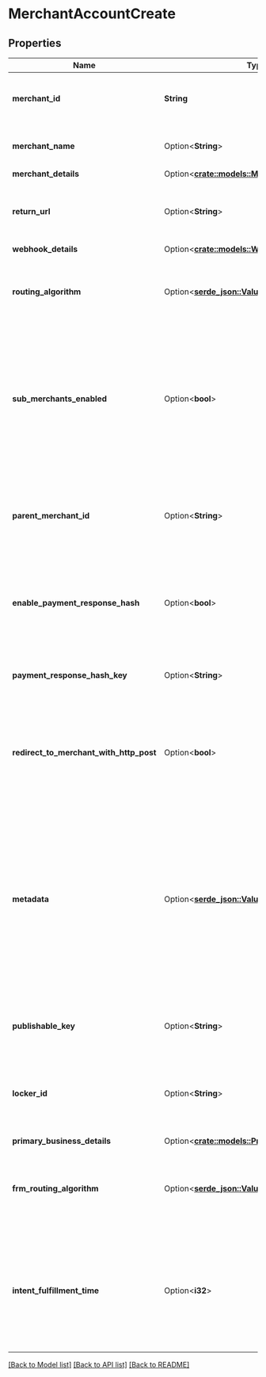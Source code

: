 # MerchantAccountCreate

## Properties

Name | Type | Description | Notes
------------ | ------------- | ------------- | -------------
**merchant_id** | **String** | The identifier for the Merchant Account | 
**merchant_name** | Option<**String**> | Name of the Merchant Account | [optional]
**merchant_details** | Option<[**crate::models::MerchantDetails**](MerchantDetails.md)> |  | [optional]
**return_url** | Option<**String**> | The URL to redirect after the completion of the operation | [optional]
**webhook_details** | Option<[**crate::models::WebhookDetails**](WebhookDetails.md)> |  | [optional]
**routing_algorithm** | Option<[**serde_json::Value**](.md)> | The routing algorithm to be used for routing payments to desired connectors | [optional]
**sub_merchants_enabled** | Option<**bool**> | A boolean value to indicate if the merchant is a sub-merchant under a master or a parent merchant. By default, its value is false. | [optional][default to false]
**parent_merchant_id** | Option<**String**> | Refers to the Parent Merchant ID if the merchant being created is a sub-merchant | [optional]
**enable_payment_response_hash** | Option<**bool**> | A boolean value to indicate if payment response hash needs to be enabled | [optional][default to false]
**payment_response_hash_key** | Option<**String**> | Refers to the hash key used for payment response | [optional]
**redirect_to_merchant_with_http_post** | Option<**bool**> | A boolean value to indicate if redirect to merchant with http post needs to be enabled | [optional][default to false]
**metadata** | Option<[**serde_json::Value**](.md)> | You can specify up to 50 keys, with key names up to 40 characters long and values up to 500 characters long. Metadata is useful for storing additional, structured information on an object. | [optional]
**publishable_key** | Option<**String**> | API key that will be used for server side API access | [optional]
**locker_id** | Option<**String**> | An identifier for the vault used to store payment method information. | [optional]
**primary_business_details** | Option<[**crate::models::PrimaryBusinessDetails**](PrimaryBusinessDetails.md)> |  | [optional]
**frm_routing_algorithm** | Option<[**serde_json::Value**](.md)> | The frm routing algorithm to be used for routing payments to desired FRM's | [optional]
**intent_fulfillment_time** | Option<**i32**> | Will be used to expire client secret after certain amount of time to be supplied in seconds (900) for 15 mins | [optional]

[[Back to Model list]](../README.md#documentation-for-models) [[Back to API list]](../README.md#documentation-for-api-endpoints) [[Back to README]](../README.md)


